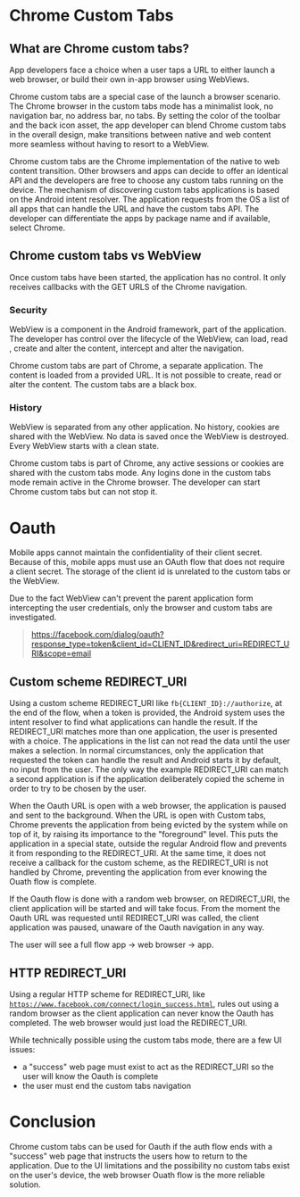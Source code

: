 # Chrome Custom Tabs

## What are Chrome custom tabs?

App developers face a choice when a user taps a URL to either launch a web browser, or build their own in-app browser using WebViews.

Chrome custom tabs are a special case of the launch a browser scenario. The Chrome browser in the custom tabs mode has a minimalist look, no navigation bar, no address bar, no tabs. By setting the color of the toolbar and the back icon asset, the app developer can blend Chrome custom tabs in the overall design, make transitions between native and web content more seamless without having to resort to a WebView.

Chrome custom tabs are the Chrome implementation of the native to web content transition. Other browsers and apps can decide to offer an identical API and the developers are free to choose any custom tabs running on the device. The mechanism of discovering custom tabs applications is based on the Android intent resolver. The application requests from the OS a list of all apps that can handle the URL and have the custom tabs API. The developer can differentiate the apps by package name and if available, select Chrome.

## Chrome custom tabs vs WebView

Once custom tabs have been started, the application has no control. It only receives callbacks with the GET URLS of the Chrome navigation.

### Security
WebView is a component in the Android framework, part of the application. The developer has control over the lifecycle of the WebView, can load, read , create and alter the content, intercept and alter the navigation.

Chrome custom tabs are part of Chrome, a separate application. The content is loaded from a provided URL. It is not possible to create, read or alter the content. The custom tabs are a black box.

### History
WebView is separated from any other application. No history, cookies are shared with the WebView. No data is saved once the WebView is destroyed. Every WebView starts with a clean state.

Chrome custom tabs is part of Chrome, any active sessions or cookies are shared with the custom tabs mode. Any logins done in the custom tabs mode remain active in the Chrome browser. The developer can start Chrome custom tabs but can not stop it.

# Oauth

Mobile apps cannot maintain the confidentiality of their client secret. Because of this, mobile apps must use an OAuth flow that does not require a client secret. The storage of the client id is unrelated to the custom tabs or the WebView.

Due to the fact WebView can't prevent the parent application form intercepting the user credentials, only the browser and custom tabs are investigated.

>https://facebook.com/dialog/oauth?response_type=token&client_id=CLIENT_ID&redirect_uri=REDIRECT_URI&scope=email

## Custom scheme REDIRECT_URI

Using a custom scheme REDIRECT_URI like <code>fb{CLIENT_ID}://authorize</code>, at the end of the flow, when a token is provided, the Android system uses the intent resolver to find what applications can handle the result. If the REDIRECT_URI matches more than one application, the user is presented with a choice. The applications in the list can not read the data until the user makes a selection. In normal circumstances, only the application  that requested the token can handle the result and Android starts it by default, no input from the user. The only way the example REDIRECT_URI can match a second application is if the application deliberately copied the scheme in order to try to be chosen by the user.

When the Oauth URL is open with a web browser, the application is paused and sent to the background. When the URL is open with Custom tabs, Chrome prevents the application from being evicted by the system while on top of it, by raising its importance to the "foreground" level. This puts the application in a special state, outside the regular Android flow and prevents it from responding to the REDIRECT_URI. At the same time, it does not receive a callback for the custom scheme, as the REDIRECT_URI is not handled by Chrome, preventing the application from ever knowing the Ouath flow is complete.

If the Oauth flow is done with a random web browser, on REDIRECT_URI, the client application will be started and will take focus. From the moment the Oauth URL was requested until REDIRECT_URI was called, the client application was paused, unaware of the Oauth navigation in any way.

The user will see a full flow app -> web browser -> app.

## HTTP REDIRECT_URI

Using a regular HTTP scheme for REDIRECT_URI, like <code>https://www.facebook.com/connect/login_success.html</code>, rules out using a random browser as the client application can never know the Oauth has completed. The web browser would just load the REDIRECT_URI.

While technically possible using the custom tabs mode, there are a few UI issues:

- a "success" web page must exist to act as the REDIRECT_URI so the user will know the Oauth is complete
- the user must end the custom tabs navigation

# Conclusion

Chrome custom tabs can be used for Oauth if the auth flow ends with a "success" web page that instructs the users how to return to the application.
Due to the UI limitations and the possibility no custom tabs exist on the user's device, the web browser Ouath flow is the more reliable solution.